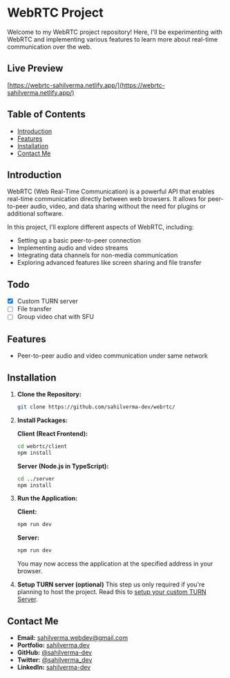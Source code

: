 # WebRTC Project

Welcome to my WebRTC project repository! Here, I'll be experimenting with WebRTC and implementing various features to learn more about real-time communication over the web.

## Live Preview

[https://webrtc-sahilverma.netlify.app/](https://webrtc-sahilverma.netlify.app/)

## Table of Contents

- [Introduction](#introduction)
- [Features](#features)
- [Installation](#installation)
- [Contact Me](#contact-me)

## Introduction

WebRTC (Web Real-Time Communication) is a powerful API that enables real-time communication directly between web browsers. It allows for peer-to-peer audio, video, and data sharing without the need for plugins or additional software.

In this project, I'll explore different aspects of WebRTC, including:

- Setting up a basic peer-to-peer connection
- Implementing audio and video streams
- Integrating data channels for non-media communication
- Exploring advanced features like screen sharing and file transfer

## Todo

- [x] Custom TURN server
- [ ] File transfer
- [ ] Group video chat with SFU

## Features

- Peer-to-peer audio and video communication under same network

## Installation

1. **Clone the Repository:**

   ```bash
   git clone https://github.com/sahilverma-dev/webrtc/
   ```

2. **Install Packages:**

   **Client (React Frontend):**

   ```bash
   cd webrtc/client
   npm install
   ```

   **Server (Node.js in TypeScript):**

   ```bash
   cd ../server
   npm install
   ```

3. **Run the Application:**

   **Client:**

   ```bash
   npm run dev
   ```

   **Server:**

   ```bash
   npm run dev
   ```

   You may now access the application at the specified address in your browser.

4. **Setup TURN server (optional)**
   This step us only required if you're planning to host the project.
   Read this to [setup your custom TURN Server](./setup-custom-turn-server.md).

## Contact Me

- **Email:** [sahilverma.webdev@gmail.com](mailto:sahilverma.webdev@gmail.com)
- **Portfolio:** [sahilverma.dev](https://sahilverma.dev/)
- **GitHub:** [@sahilverma-dev](https://github.com/sahilverma-dev)
- **Twitter:** [@sahilverma_dev](https://twitter.com/sahilverma_dev)
- **LinkedIn:** [sahilverma-dev](https://www.linkedin.com/in/sahilverma-dev/)
